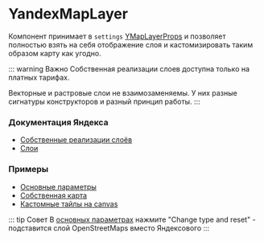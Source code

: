 # YandexMapLayer

Компонент принимает в `settings` [YMapLayerProps](https://yandex.ru/dev/jsapi30/doc/ru/ref/#YMapLayerProps) и позволяет полностью взять на себя отображение слоя и кастомизировать таким образом карту как угодно.

::: warning Важно
Собственная реализации слоев доступна только на платных тарифах.

Векторные и растровые слои не взаимозаменяемы. У них разные сигнатуры конструкторов и разный принцип работы.
:::

### Документация Яндекса
- [Собственные реализации слоёв](https://yandex.ru/dev/jsapi30/doc/ru/dg/concepts/custom-layers)
- [Слои](https://yandex.ru/dev/jsapi30/doc/ru/dg/concepts/map-objects#layers)

### Примеры
- [Основные параметры](/examples/map-params)
- [Собственная карта](/examples/custom-map)
- [Кастомные тайлы на canvas](/examples/canvas-tiles)

::: tip Совет
В [основных параметрах](/examples/map-params) нажмите "Change type and reset" - подставится слой OpenStreetMaps вместо Яндексового
:::
